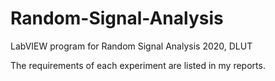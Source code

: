 # Random-Signal-Analysis
LabVIEW program for Random Signal Analysis 2020, DLUT

The requirements of each experiment are listed in my reports.